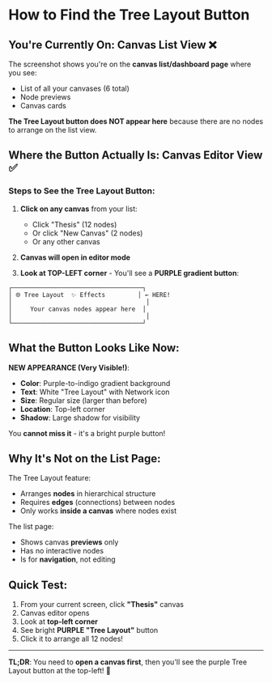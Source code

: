 # How to Find the Tree Layout Button

## You're Currently On: Canvas List View ❌

The screenshot shows you're on the **canvas list/dashboard page** where you see:

- List of all your canvases (6 total)
- Node previews
- Canvas cards

**The Tree Layout button does NOT appear here** because there are no nodes to arrange on the list view.

## Where the Button Actually Is: Canvas Editor View ✅

### Steps to See the Tree Layout Button:

1. **Click on any canvas** from your list:

   - Click "Thesis" (12 nodes)
   - Or click "New Canvas" (2 nodes)
   - Or any other canvas

2. **Canvas will open in editor mode**

3. **Look at TOP-LEFT corner** - You'll see a **PURPLE gradient button**:

```
┌────────────────────────────────────┐
│ 🌐 Tree Layout  ✨ Effects         │ ← HERE!
│                                     │
│     Your canvas nodes appear here  │
│                                     │
└────────────────────────────────────┘
```

## What the Button Looks Like Now:

**NEW APPEARANCE (Very Visible!)**:

- **Color**: Purple-to-indigo gradient background
- **Text**: White "Tree Layout" with Network icon
- **Size**: Regular size (larger than before)
- **Location**: Top-left corner
- **Shadow**: Large shadow for visibility

You **cannot miss it** - it's a bright purple button!

## Why It's Not on the List Page:

The Tree Layout feature:

- Arranges **nodes** in hierarchical structure
- Requires **edges** (connections) between nodes
- Only works **inside a canvas** where nodes exist

The list page:

- Shows canvas **previews** only
- Has no interactive nodes
- Is for **navigation**, not editing

## Quick Test:

1. From your current screen, click **"Thesis"** canvas
2. Canvas editor opens
3. Look at **top-left corner**
4. See bright **PURPLE "Tree Layout"** button
5. Click it to arrange all 12 nodes!

---

**TL;DR**: You need to **open a canvas first**, then you'll see the purple Tree Layout button at the top-left! 🎯
